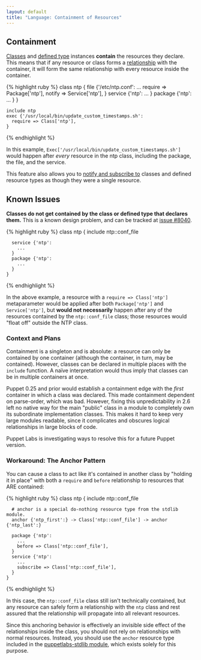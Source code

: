 ```yaml
---
layout: default
title: "Language: Containment of Resources"
---
```


[stdlib]: http://forge.puppetlabs.com/puppetlabs/stdlib
[classes]: ./lang_classes.html
[definedtype]: ./lang_defined_types.html
[relationship]: ./lang_relationships.html
[notify]: ./lang_relationships.html#ordering-and-notification

Containment
-----

[Classes][] and [defined type][definedtype] instances **contain** the resources they declare. This means that if any resource or class forms a [relationship][] with the container, it will form the same relationship with every resource inside the container. 

{% highlight ruby %}
    class ntp {
      file {'/etc/ntp.conf':
        ...
        require => Package['ntp'],
        notify  => Service['ntp'],
      }
      service {'ntp':
        ...
      }
      package {'ntp':
        ...
      }
    }
    
    include ntp
    exec {'/usr/local/bin/update_custom_timestamps.sh':
      require => Class['ntp'],
    }
{% endhighlight %}

In this example, `Exec['/usr/local/bin/update_custom_timestamps.sh']` would happen after _every_ resource in the ntp class, including the package, the file, and the service.

This feature also allows you to [notify and subscribe to][notify] classes and defined resource types as though they were a single resource. 

Known Issues
-----

**Classes do not get contained by the class or defined type that declares them.** This is a known design problem, and can be tracked at [issue #8040](http://projects.puppetlabs.com/issues/8040).

{% highlight ruby %}
    class ntp {
      include ntp::conf_file
      
      service {'ntp':
        ...
      }
      package {'ntp':
        ...
      }
    }
{% endhighlight %}

In the above example, a resource with a `require => Class['ntp']` metaparameter would be applied after both `Package['ntp']` and `Service['ntp']`, but **would not necessarily** happen after any of the resources contained by the `ntp::conf_file` class; those resources would "float off" outside the NTP class.

### Context and Plans

Containment is a singleton and is absolute: a resource can only be contained by one container (although the container, in turn, may be contained). However, classes can be declared in multiple places with the `include` function. A naïve interpretation would thus imply that classes can be in multiple containers at once. 

Puppet 0.25 and prior would establish a containment edge with the _first_ container in which a class was declared. This made containment dependent on parse-order, which was bad. However, fixing this unpredictability in 2.6 left no native way for the main "public" class in a module to completely own its subordinate implementation classes. This makes it hard to keep very large modules readable, since it complicates and obscures logical relationships in large blocks of code.

Puppet Labs is investigating ways to resolve this for a future Puppet version. 

### Workaround: The Anchor Pattern

You can cause a class to act like it's contained in another class by "holding it in place" with both a `require` and `before` relationship to resources that ARE contained:

{% highlight ruby %}
    class ntp {
      include ntp::conf_file
      
      # anchor is a special do-nothing resource type from the stdlib module.
      anchor {'ntp_first':} -> Class['ntp::conf_file'] -> anchor {'ntp_last':}
      
      package {'ntp':
        ...
        before => Class['ntp::conf_file'],
      }
      service {'ntp':
        ...
        subscribe => Class['ntp::conf_file'], 
      }
    }
{% endhighlight %}

In this case, the `ntp::conf_file` class still isn't technically contained, but any resource can safely form a relationship with the `ntp` class and rest assured that the relationship will propagate into all relevant resources. 

Since this anchoring behavior is effectively an invisible side effect of the relationships inside the class, you should not rely on relationships with normal resources. Instead, you should use the `anchor` resource type included in the [puppetlabs-stdlib module][stdlib], which exists solely for this purpose. 
